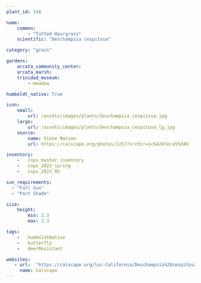 ```yaml
---
plant_id: 148

name: 
    common: 
        - "Tufted Hairgrass" 
    scientific: "Deschampsia cespitosa"   

category: "grass"

gardens:
    arcata_community_center:
    arcata_marsh: 
    trinidad_museum:
        - meadow

humboldt_native: True

icon: 
    small: 
        url: /assets/images/plants/deschampsia_cespitosa.jpg 
    large: 
        url: /assets/images/plants/deschampsia_cespitosa_lg.jpg 
    source: 
        name: Steve Matson 
        url: https://calscape.org/photos/1257?srchcr=sc6428feca55d48

inventory: 
    -   cnps_master_inventory
    -   cnps_2023_spring
    -   cnps_2023_05 

sun_requirements:
  - "Full Sun"
  - "Part Shade"

size:
    height: 
        min: 3.3
        max: 3.3

tags:  
    -   humboldtNative
    -   butterfly
    -   deerResistant

websites: 
   - url:  "https://calscape.org/loc-California/Deschampsia%20cespitosa(%20)"
     name: Calscape
---
```

